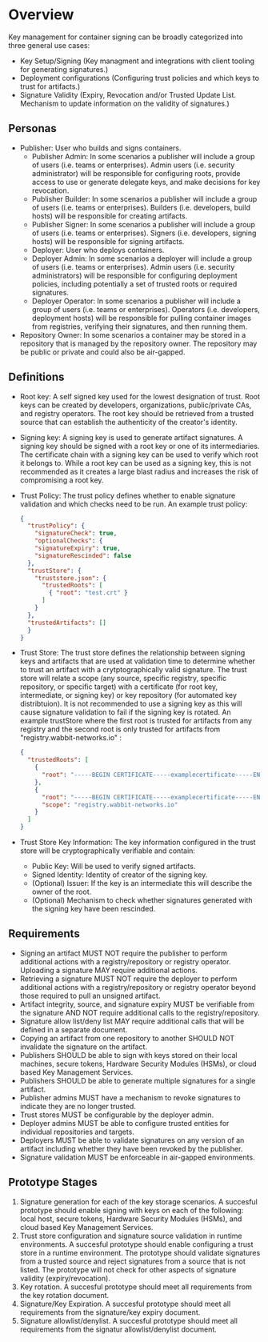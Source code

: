 # Overview

Key management for container signing can be broadly categorized into three general use cases:

- Key Setup/Signing (Key managment and integrations with client tooling for generating signatures.)
- Deployment configurations (Configuring trust policies and which keys to trust for artifacts.)
- Signature Validity (Expiry, Revocation and/or Trusted Update List.
  Mechanism to update information on the validity of signatures.)

## Personas

- Publisher: User who builds and signs containers.
  - Publisher Admin:
    In some scenarios a publisher will include a group of users (i.e. teams or enterprises).
    Admin users (i.e. security administrator) will be responsible for configuring roots, provide access to use or generate delegate keys, and make decisions for key revocation.
  - Publisher Builder:
    In some scenarios a publisher will include a group of users (i.e. teams or enterprises).
    Builders (i.e. developers, build hosts) will be responsible for creating artifacts.
  - Publisher Signer:
    In some scenarios a publisher will include a group of users (i.e. teams or enterprises).
    Signers (i.e. developers, signing hosts) will be responsible for signing artifacts.
  - Deployer:
    User who deploys containers.
  - Deployer Admin:
    In some scenarios a deployer will include a group of users (i.e. teams or enterprises).
    Admin users (i.e. security administrators) will be responsible for configuring deployment policies, including potentially a set of trusted roots or required signatures.
  - Deployer Operator:
    In some scenarios a publisher will include a group of users (i.e. teams or enterprises).
    Operators (i.e. developers, deployment hosts) will be responsible for pulling container images from registries, verifying their signatures, and then running them.
- Repository Owner:
  In some scenarios a container may be stored in a repository that is managed by the repository owner.
  The repository may be public or private and could also be air-gapped.

## Definitions

- Root key:
  A self signed key used for the lowest designation of trust.
  Root keys can be created by developers, organizations, public/private CAs, and registry operators.
  The root key should be retrieved from a trusted source that can establish the authenticity of the creator's identity.
- Signing key:
  A signing key is used to generate artifact signatures.
  A signing key should be signed with a root key or one of its intermediaries.
  The certificate chain with a signing key can be used to verify which root it belongs to.
  While a root key can be used as a signing key, this is not recommended as it creates a large blast radius and increases the risk of compromising a root key.
- Trust Policy:
  The trust policy defines whether to enable signature validation and which checks need to be run.
  An example trust policy:

  ```json
  {
    "trustPolicy": {
      "signatureCheck": true,
      "optionalChecks": {
      "signatureExpiry": true,
      "signatureRescinded": false
    },
    "trustStore": {
      "truststore.json": {
        "trustedRoots": [
          { "root": "test.crt" }
        ]
      }
    },
    "trustedArtifacts": []
    }
  }
  ```

- Trust Store:
  The trust store defines the relationship between signing keys and artifacts that are used at validation time to determine whether to trust an artifact with a crytptographically valid signature.
  The trust store will relate a scope (any source, specific registry, specific repository, or specific target) with a certificate (for root key, intermediate, or signing key) or key repository (for automated key distribtuion).
  It is not recommended to use a signing key as this will cause signature validation to fail if the signing key is rotated.
  An example trustStore where the first root is trusted for artifacts from any registry and the second root is only trusted for artifacts from "registry.wabbit-networks.io" :

  ```json
  {
    "trustedRoots": [
      {
        "root": "-----BEGIN CERTIFICATE-----examplecertificate-----END CERTIFICATE-----"
      },
      {
        "root": "-----BEGIN CERTIFICATE-----examplecertificate-----END CERTIFICATE-----",
        "scope": "registry.wabbit-networks.io"
      }
    ]
  }
  ```

- Trust Store Key Information: The key information configured in the trust store will be cryptographically verifiable and contain:
  - Public Key: Will be used to verify signed artifacts.
  - Signed Identity: Identity of creator of the signing key.
  - (Optional) Issuer: If the key is an intermediate this will describe the owner of the root.
  - (Optional) Mechanism to check whether signatures generated with the signing key have been rescinded.

## Requirements

- Signing an artifact MUST NOT require the publisher to perform additional actions with a registry/repository or registry operator.
  Uploading a signature MAY require additional actions.
- Retrieving a signature MUST NOT require the deployer to perform additional actions with a registry/repository or registry operator beyond those required to pull an unsigned artifact.
- Artifact integrity, source, and signature expiry MUST be verifiable from the signature AND NOT require additional calls to the registry/repository.
- Signature allow list/deny list MAY require additional calls that will be defined in a separate document.
- Copying an artifact from one repository to another SHOULD NOT invalidate the signature on the artifact.
- Publishers SHOULD be able to sign with keys stored on their local machines, secure tokens, Hardware Security Modules (HSMs), or cloud based Key Management Services.
- Publishers SHOULD be able to generate multiple signatures for a single artifact.
- Publisher admins MUST have a mechanism to revoke signatures to indicate they are no longer trusted.
- Trust stores MUST be configurable by the deployer admin.
- Deployer admins MUST be able to configure trusted entities for individual repositories and targets.
- Deployers MUST be able to validate signatures on any version of an artifact including whether they have been revoked by the publisher.
- Signature validation MUST be enforceable in air-gapped environments.

## Prototype Stages

1. Signature generation for each of the key storage scenarios.
   A succesful prototype should enable signing with keys on each of the following: local host, secure tokens, Hardware Security Modules (HSMs), and cloud based Key Management Services.
1. Trust store configuration and signature source validation in runtime environments.
   A succesful prototype should enable configuring a trust store in a runtime environment.
   The prototype should validate signatures from a trusted source and reject signatures from a source that is not listed.
   The prototype will not check for other aspects of signature validity (expiry/revocation).
1. Key rotation.
   A succesful prototype should meet all requirements from the key rotation document.
1. Signature/Key Expiration.
   A succesful prototype should meet all requirements from the signature/key expiry document.
1. Signature allowlist/denylist.
   A succesful prototype should meet all requirements from the signatur allowlist/denylist document.
